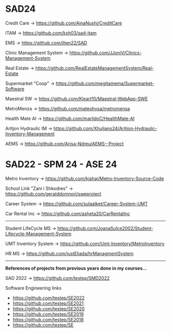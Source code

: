 # SAD24

Credit Care -> https://github.com/AjnaNushi/CreditCare

ITAM -> https://github.com/kxh03/sad-itam

EMS -> https://github.com/ilten22/SAD

Clinic Management System -> https://github.com/JJoniV/Clinics-Management-System

Real Estate -> https://github.com/RealEstateManagementSystem/Real-Estate

Supermarket "Coop" -> https://github.com/megitamema/Supermarket-Software

Maestral SW -> https://github.com/Kleart10/Maestral-WebApp-SWE

MetroMenza -> https://github.com/mateohysa/metromensa

Health Mate AI -> https://github.com/marildoC/HealthMate-AI

Aritjon Hydraulic IM -> https://github.com/Xhuljano24/Aritjon-Hydraulic-Inventory-Management

AEMS -> https://github.com/Arisa-Ndreu/AEMS--Project

# SAD22 - SPM 24 - ASE 24

Metro Inventory -> https://github.com/kjahaj/Metro-Inventory-Source-Code

School Link "Zani i Shkodres" -> https://github.com/geralddomnori/sweproject

Career System -> https://github.com/sulaalket/Career-System-UMT

Car Rental Inc -> https://github.com/asheta20/CarRentalInc

----

Student LifeCycle MS -> https://github.com/JoanaSulce2002/Student-Lifecycle-Management-System

UMT Inventory System -> https://github.com/Umt-Inventory/MetroInventory

HR MS -> https://github.com/justEliada/hrManagmentSystem

----

<b>References of projects from previous years done in my courses...</b> 

SAD 2022 -> https://github.com/testep/SMD2022

Software Engineering links
- https://github.com/testep/SE2022
- https://github.com/testep/SE2021
- https://github.com/testep/SE2020
- https://github.com/testep/SE2019
- https://github.com/testep/SE2018
- https://github.com/testep/SE
